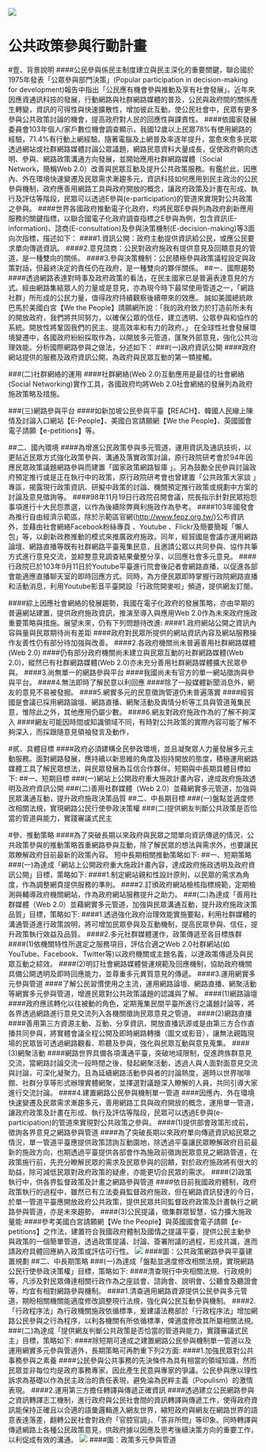 ![](https://raw.githubusercontent.com/kedych/newtaiwan/master/212.jpg)

# 公共政策參與行動計畫

#壹、背景說明
####公民參與係民主制度建立與民主深化的重要關鍵，聯合國於1975年發表「公眾參與部門決策」(Popular participation in decision-making for development)報告中指出「公民應有機會參與推動及享有社會發展」。近年來因應資通訊科技的發展，行動網路與社群網路媒體的普及，公民與政府間的關係產生轉變，資訊的可得性與快速擴散性，增加彼此互動，使公民社會中，民眾有更多參與公共政策討論的機會，提高政府對人民的回應性與課責性。 
####依國家發展委員會103年個人/家戶數位機會調查顯示，我國12歲以上民眾78%有使用網路的經驗，71.4%有行動上網經驗。隨著電腦及上網普及率逐年提升，當愈來愈多民眾透過網站或社群網路媒體討論公眾議題，網路民意資料大量成長，促使政府朝向透明、參與、網路政策溝通方向發展，並開始應用社群網路媒體（Social Network，簡稱Web 2.0）改善與民眾互動及提升公共政策服務。有鑑於此，因應內、外在環境快速變遷及民眾需求漸趨多元，資訊科技如何應用到民主政治的公民參與機制，政府應善用網路工具與政府開放的概念，讓政府政策及計畫在形成、執行及評估等階段，民眾可以透過E參與(e-participation)的管道來實現對公共政策之參與。
####世界各國政府推動電子化政府，均將民眾E參與列為政府創新應用服務的關鍵指標，以聯合國電子化政府調查指標之E參與為例，包含資訊(E-information)、諮商(E-consultation)及參與決策機制(E-decision-making)等3面向次指標，描述如下：
####1.資訊公開：政府主動提供資訊給公民，或應公民要求單向傳遞資訊。
####2.意見諮商：公民對政府施政有提供意見及回饋意見的管道，是一種雙向的關係。
####3.參與決策機制：公民積極參與政策議程設定與政策對話，但最終決定的責任仍在政府，是一種雙向的夥伴關係。
##一、國際趨勢
####透過網路表達對時事及政府政策的看法，在民主國家已是普遍表達意見的方式。經由網路集結眾人的力量或是意見，亦為現今時下最常使用管道之一，「網路社群」所形成的公民力量，值得政府持續觀察後續帶來的效應。 誠如美國總統歐巴馬於美國白宮【We the People】請願網所說：「我的政府致力於打造前所未有的開放政府，我們將共同努力，以確保公眾的信任，建立透明、公眾參與和協作的系統。開放性將鞏固我們的民主、提高效率和有力的政府。」 在全球性社會發展環境變遷中，各國政府紛紛採取作為，以開放多元管道，匯聚外部意見，強化公共治理效能。分析國際網路參與之做法，分述如下：
###(一)政府資訊公開
####政府網站提供的服務及政府資訊公開，為政府與民眾互動的第一類接觸。

###(二)社群網絡的運用
####社群網絡(Web 2.0)互動應用是最佳的社會網絡(Social Networking)實作工具，各國政府均將Web 2.0社會網絡的發展列為政府施政策略及措施。

###(三)網路參與平台
####如新加坡公民參與平臺【REACH】、韓國人民線上陳情及討論入口網站【E-People】、美國白宮請願網【We the People】、英國國會電子請願【e-petitions】等。

##二、國內環境
####為增進公民政策參與多元管道，運用資訊及通訊技術，以更貼近民眾方式強化政策參與、溝通及落實政策討論，原行政院研考會於94年因應民眾政策議題網路參與而建置「國家政策網路智庫 」。另為鼓勵全民參與討論政府預定推行或是正在執行中的政策，原行政院研考會也曾建置「公共政策大家談 」專區，揭露現行政策資訊、研擬中政策的討論、機關預定推行政策或規劃中方案的討論及意見徵詢等。
####98年11月19日行政院召開會議，院長指示針對民眾抱怨事項進行十大民怨票選，以作為後續除弊興利施政作為參考。
####103年國發會為推行自由經濟示範區，除於示範區官網(http://www.fepz.org.tw/)公布資訊外，並藉由社會網絡Facebook粉絲專頁 、Youtube 、Flickr及簡要簡報「懶人包」等，以創新政務推動的模式來推廣政府施政。同年，經貿國是會議亦運用網路論壇、網路直播等既有社群網路平臺蒐集民意，且邀請公眾以共同參與、協作共筆方式進行意見交流，並綜整意見調查結果彙整分享，以回應社會多元意見。
####行政院已於103年9月11日於Youtube平臺進行院會後記者會網路直播，以促進各部會能適應直播聊天室的即時回應方式。同時，為方便民眾即時掌握行政院網路直播和活動消息，利用Youtube影音平臺開設「行政院開麥啦」頻道，提供網友訂閱。

####綜上因應社會網絡的發展趨勢，我國在電子化政府的發展策略，亦由早期的普遍網站建置，提供政府施政資訊，推演至導入與應用Web 2.0作為未來政府施政重要策略與措施。展望未來，仍有下列問題待改進:
####1.政府網站公開之資訊內容與量與民眾期待尚有差距
####政府對民眾所提供的網站資訊內容及網站服務操作友善性仍有部分待加強與改善。
####2.各政府機關尚未普遍善用社群網路媒體(Web 2.0)
####仍有部分政府機關尚未建立與民眾互動的社群網路媒體(Web 2.0)，縱然已有社群網路媒體(Web 2.0)亦未充分善用社群網路媒體擴大民眾參與。
####3.尚無單一的網路參與平台
####我國尚未有官方的單一網站徵詢與參與平台。
####4.無法即時了解民意以利回應
####除了一般媒體新聞消息外，網友的意見不易被發掘。
####5.網實多元的民意徵詢管道仍未普遍落實
####經貿國是會議已採用網路論壇、網路直播、網聚活動及輿情分析等工具與管道蒐集民意，惟除此之外，其他應用仍屬少數。
####6.網友對政府施政作為的了解不夠深入
####網友可能因時間或知識領域不同，有時對公共政策的實際內容可能了解不夠深入，而採跟隨意見領袖發言及動作，

#貳、具體目標
####政府必須建構全民參政環境，並且凝聚眾人力量發展多元主動服務。面對網路發展，應持續以新思維的角度及抱持開放的態度，積極運用網路媒體工具了解民眾想法，與民眾發展為互信合作夥伴。短期與中長期具體目標如下:
##一、短期目標
###(一)網站上公開政府重大施政計畫內容，達成政府施政透明及政府資訊公開
###(二)善用社群媒體（Web 2.0）並藉網實多元管道，加強與民眾溝通互動，提升政府施政決策品質
##二、中長期目標
###(一)盤點並適度修改相關法規，實現網路公民行使參政決策權
###(二)提供網友判斷公共政策是否恰當的管道與能力，實踐審議式民主

#參、推動策略
####為了突破長期以來政府與民眾之間單向資訊傳遞的情況，公共政策參與的推動策略首重網路參與互動，除了解民眾的想法與需求外，也要讓民眾瞭解政府目前最新的政策內容。    短中長期相關推動策略如下:
##一、短期策略
###(一)為達成「網站上公開政府重大施政計畫內容，達成政府施政透明及政府資訊公開」目標，策略如下: 
####1.制定網站親和性設計原則，以民眾的需求為角度，作為調整網頁提供服務的準則。
####2.訂頒政府網站檢核指標規範，定期檢測與輔導政府機關網站，作為政府網站服務提升之助力。
###(二)為達成「善用社群媒體（Web 2.0）並藉網實多元管道，加強與民眾溝通互動，提升政府施政決策品質」目標，策略如下: 
####1.透過強化政府治理效能實施要點，利用社群媒體的溝通管道進行政策說明，將可增加民眾參與及互動機制，提高民眾參與、信任，提升政策執行效益及品質。 
####2.多元社群媒體運作，政策傳遞至各目標族群
####(1)依機關特性所選定之服務項目，評估合適之Web 2.0社群網站(如YouTube、Facebook、Twitter等)以政府機關或主題名義，以達政策傳遞及與民眾互動之綜效。
####(2)明訂社會網路媒體營運規範及回應機制，協助政府機關具備公開透明及即時回應能力，並尊重多元異質意見的傳遞。
####3.運用網實多元參與管道
####了解公民習慣使用之主流，運用網路論壇、網路直播、網聚活動等網實多元參與管道，增進民眾對公共政策議題的認識與了解。
####(1)網路論壇
####政府應該轉化以往被動的角色，定期蒐集民間平臺所進行之議題討論等，將各界透過網路進行意見交流列入各機關徵詢民眾意見之管道。
####(2)網路直播
####善用第三方資源主動、互動、分享資訊，開放直播訊源或是由第三方合作直播共同參與，將實體會議全程公開及即時網路轉播（圖文或影音），讓無法親臨現場的民眾皆可透過網路觀看、聆聽及參與，強化與民眾互動與意見蒐集。
####(3)網聚活動
####網路世界具備各項溝通平臺，突破地域限制，促進跨族群意見交流，當網路討論交流一段時間之後，發起網聚活動，透過人與人面對面意見交流與討論，可深化凝聚力。且為延續網路活動參與者的討論熱度，適時以世界咖啡館、社群分享等形式辦理實體網聚，並擇選對議題深入瞭解的人員，共同引導大家進行交流討論。
####4.建置網路公民參與機制單一管道
####因應內、外在環境快速變遷及民眾需求漸趨多元，善用網路工具與政府開放的概念，運用單一管道，讓政府政策及計畫在形成、執行及評估等階段，民眾可以透過E參與(e-participation)的管道來實現對公共政策之參與。
####(1)提供部會政策形成前，徵詢各界意見之網路參與管道
####為了突破長期以來政府單向傳遞資訊給民眾之情況，單一管道平臺應提供政策諮詢互動園地，除透過平臺讓民眾瞭解政府目前最新的施政方向，也期透過平臺提供各部會作為施政前徵詢民眾意見之網路管道，在政策施行前，先充分瞭解民眾的需求及民眾參與的回饋，對於政府施政將有很大的助益，除可減低民眾對政府政策的疑慮，亦能更切合民眾的需求。
####(2)政策執行中，供各界監督政策及計畫之網路參與管道
####依目前我國政府體制，政府政策執行的過程中，雖然已有立法委員監督政府施政，但在網路資訊發達的今日，於單一管道平臺應開放政府公共政策，提供民眾共同監督政府政策及計畫執行之網路參與管道，亦是未來趨勢。
####(3)公民提議，徵集群眾智慧，協力擴大施政量能
####參考美國白宮請願網【We the People】與英國國會電子請願【e-petitions】之作法，建置符合我國政府體制及國情之提議平臺，提供公民主動參與政策的一個簡單管道，透過政策提議、討論、簽署附議的過程，形成共識，進而請政府具體回應納入政策或評估可行性。
![](11.png)
####圖：公共政策網路參與平臺建置規劃
##二、中長期策略
###(一)為達成「盤點並適度修改相關法規，實現網路公民行使參政決策權」目標，策略如下:
####清查現行中央相關法規、行政規則等，凡涉及對民眾傳達相關行政作為之座談會、諮詢會、說明會、公聽會及聽證會等，均宜有相對網路參與機制。
####1.清查適用網路資源提供公民參與多元管道，期盼相關機關能適度修改調整現行法規，強化與公民互動參與機制。
####2.「行政程序法」為行政機關施政依循標準，爰建議法務部於「行政程序法」增加網路公民參與之行為程序，以利各機關有所依循標準，俾適度修改其所屬相關法規。
###(二)為達成「提供網友判斷公共政策是否恰當的管道與能力，實踐審議式民主」目標，策略如下:
####除短期可達成之建置網路公民參與機制單一管道以及運用網實多元參與管道外，長期策略可再酌重下列2方面:
####1.加強民眾對公共事務參與之素養
####公民參與公共事務的先決條件為具有相當的領域知識，然而民眾並非每位均是政府事務專家，因此產生民意與專家的爭議。公民參與應以理性訴求為基礎以作為民主政治的責任表現，避免淪為民粹主義（Populism）的激情表現。
####2.運用第三方擔任轉譯與傳遞正確資訊
####透過建立公民網路參與之資訊轉譯志工機制，進行政府與公民社會間的資訊轉譯與傳遞工作，使得政府資訊能保持正確且以合適的語彙邏輯進入網友世界，縮短政府與網友在網路世界的語意表達落差，翻轉公民社會對政府「官腔官調」、「答非所問」等印象。同時轉譯與傳遞網路上各種公民政策意見，供政府據以因應及思考後續決策方向的重要工作，以利促成有效的溝通。
![](11-1.png)
####圖：政策多元參與管道
